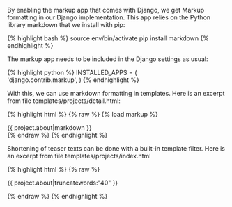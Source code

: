 By enabling the markup app that comes with Django, we get Markup formatting in our Django implementation. This app relies on the Python library markdown that we install with pip:

{% highlight bash %}
source env/bin/activate 
pip install markdown
{% endhighlight %}

The markup app needs to be included in the Django settings as usual:

{% highlight python %}
INSTALLED_APPS = (    
  'django.contrib.markup',
)
{% endhighlight %}

With this, we can use markdown formatting in templates. Here is an excerpt from file templates/projects/detail.html:

{% highlight html %}
{% raw %}
{% load markup %}
<div class="about-content">{{ project.about|markdown }}</div>
{% endraw %}
{% endhighlight %}

Shortening of teaser texts can be done with a built-in template filter. Here is an excerpt from file templates/projects/index.html

{% highlight html %}
{% raw %}
<p>{{ project.about|truncatewords:"40" }}</p>
{% endraw %}
{% endhighlight %}
